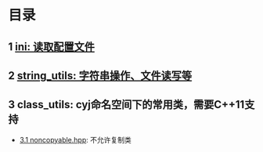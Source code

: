 # 目录

## 1 [ini: 读取配置文件](https://github.com/YaJunCui/utils/tree/master/ini)

## 2 [string_utils: 字符串操作、文件读写等](https://github.com/YaJunCui/utils/tree/master/string_utils)

## 3 class_utils: cyj命名空间下的常用类，需要C++11支持
 * [3.1 noncopyable.hpp](https://github.com/YaJunCui/utils/blob/master/class_utils/noncopyable.hpp): 不允许复制类
